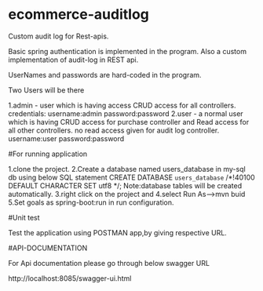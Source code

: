# ecommerce-auditlog

Custom audit log for Rest-apis.


Basic spring authentication is implemented in the program.
Also a custom implementation of audit-log in REST api. 

UserNames and passwords are hard-coded in the program.

Two Users will be there

1.admin - user which is having access CRUD access for all controllers.
credentials:
username:admin
password:password
2.user - a normal user which is having CRUD access for purchase controller and Read access for all other controllers.
no read access given for audit log controller.
username:user
password:password

#For running application 

1.clone the project.
2.Create a database named users_database in my-sql db using below SQL statement
   CREATE DATABASE `users_database` /*!40100 DEFAULT CHARACTER SET utf8 */;
   Note:database tables will be created automatically.
3.right click on the project and 
4.select Run As-->mvn buid
5.Set goals as spring-boot:run in run configuration.

#Unit test

Test the application using POSTMAN app,by giving respective URL.

#API-DOCUMENTATION

For Api documentation please go through below swagger URL

http://localhost:8085/swagger-ui.html
